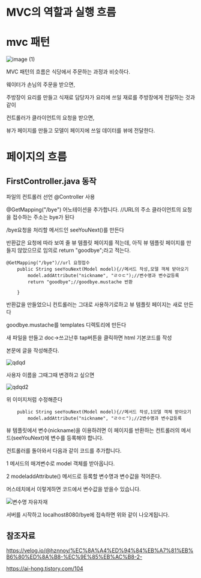 MVC의 역할과 실행 흐름
===

mvc 패턴
===

![image (1)](https://github.com/kmh0128/SpringBoot/assets/100178951/d69e655e-0023-4968-909a-07cb07b7b26d)


MVC 패턴의 흐름은 식당에서 주문하는 과정과 비슷하다.

웨이터가 손님의 주문을 받으면, 

주방장이 요리를 만들고 식재료 담당자가 요리에 쓰일 재료를 주방장에게 전달하는 것과 같이

컨트롤러가 클라이언트의 요청을 받으면, 

뷰가 페이지를 만들고 모델이 페이지에 쓰일 데이터를 뷰에 전달한다.

페이지의 흐름
====

FirstController.java 동작
---

파일의 컨트롤러 선언 @Controller 사용

@GetMapping("/bye") 어노테이션을 추가합니다. //URL의 주소 클라이언트의 요청을 접수하는 주소는 bye가 된다

/bye요청을 처리할 메서드인 seeYouNext()를 만든다

반환값은 요청에 따라 보여 줄 뷰 템플릿 페이지를 적는데, 아직 뷰 템플릿 페이지를 만들지 않았으므로 임의로 return "goodbye";라고 적는다.

    @GetMapping("/bye")//url 요청접수
        public String seeYouNext(Model model){//메서드 작성,모델 객체 받아오기
            model.addAttribute("nickname", "ㄹㅇㄷ");//변수명과 변수값등록
            return "goodbye";//goodbye.mustache 반환

        }

반환값을 만들었으니 컨트롤러는 그대로 사용하기로하고 뷰 템플릿 페이지는 새로 만든다

goodbye.mustache를 templates 디렉토리에 만든다

새 파일을 만들고 doc->쓰고난후 tap버튼을 클릭하면 html 기본코드를 작성

본문에 글을 작성해준다.

![qdqd](https://github.com/kmh0128/SpringBoot/assets/100178951/086a1f38-864c-401e-8183-3c1133b8d528)

사용자 이름을 그때그때 변경하고 싶으면 

![qdqd2](https://github.com/kmh0128/SpringBoot/assets/100178951/2560ea3d-e3c3-4f6d-8b40-67b6e89eb03e)

위 이미지처럼 수정해준다

        public String seeYouNext(Model model){//메서드 작성,1모델 객체 받아오기
            model.addAttribute("nickname", "ㄹㅇㄷ");//2변수명과 변수값등록

뷰 템플릿에서 변수(nickname)을 이용하려면 이 페이지를 반환하는 컨트롤러의 메서드(seeYouNext)에 변수를 등록해야 합니다.

컨트롤러를 돌아와서 다음과 같이 코드를 추가합니다.

1 메서드의 매겨변수로 model 객체를 받아옵니다.

2 modeladdAttribute() 메서드로 등록할 변수명과 변수값을 적어준다.

머스테치에서 이렇게하면 코드에서 변수값을 받을수 있습니다.

![변수명 자유자재](https://github.com/kmh0128/SpringBoot/assets/100178951/6442694c-c250-465a-8ccf-db409d393ad9)

서버를 시작하고 localhost8080/bye에 접속하면 위와 같이 나오게됩니다. 

참조자료
----


https://velog.io/@hznnoy/%EC%8A%A4%ED%94%84%EB%A7%81%EB%B6%80%ED%8A%B8-%EC%9E%85%EB%AC%B8-2-

https://ai-hong.tistory.com/104

